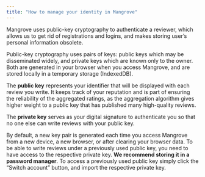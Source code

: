 ```yaml
---
title: "How to manage your identity in Mangrove"
---
```


Mangrove uses public-key cryptography to authenticate a reviewer, which allows us to get rid of registrations and logins, and makes storing user’s personal information obsolete. 

Public-key cryptography uses pairs of keys: public keys which may be disseminated widely, and private keys which are known only to the owner. Both are generated in your browser when you access Mangrove, and are stored locally in a temporary storage (IndexedDB). 

The **public key** represents your identifier that will be displayed with each review you write. It keeps track of your reputation and is part of ensuring the reliability of the aggregated ratings, as the aggregation algorithm gives higher weight to a public key that has published many high-quality reviews.

The **private key** serves as your digital signature to authenticate you so that no one else can write reviews with your public key.

By default, a new key pair is generated each time you access Mangrove from a new device, a new browser, or after clearing your browser data. To be able to write reviews under a previously used public key, you need to have access to the respective private key. **We recommend storing it in a password manager**.
To access a previously used public key simply click the “Switch account” button, and import the respective private key.
